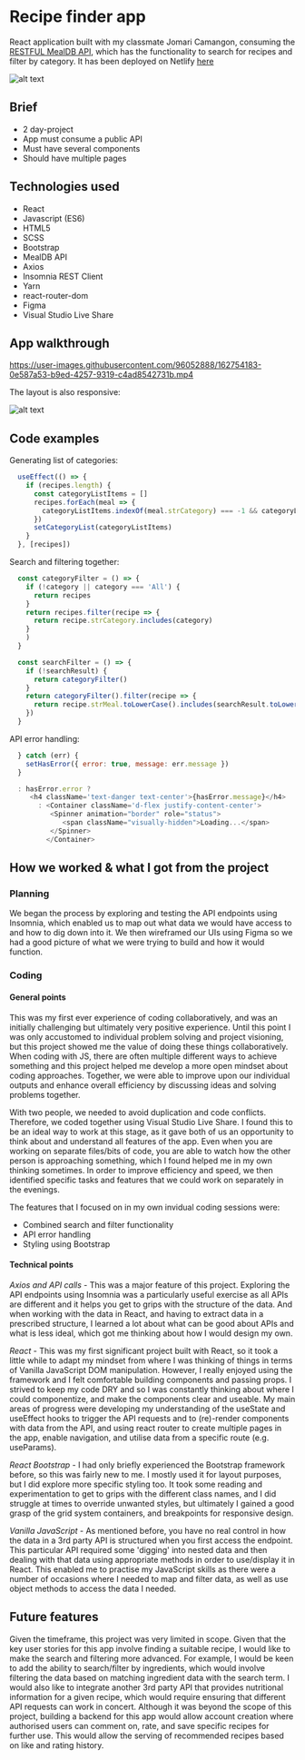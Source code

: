# Recipe finder app 
React application built with my classmate Jomari Camangon, consuming the [RESTFUL MealDB API](https://www.themealdb.com/api.php), which has the functionality to search for recipes and filter by category. It has been deployed on Netlify [here](https://restipe-app.netlify.app/)

![alt text](https://res.cloudinary.com/di7ndofao/image/upload/v1648129768/Habit_tracker_app/Screenshot_2022-03-24_at_13.48.35_o2t0e3.png "Homepage")

Brief
----
* 2 day-project
* App must consume a public API
* Must have several components
* Should have multiple pages

Technologies used
----
* React
* Javascript (ES6)
* HTML5
* SCSS
* Bootstrap
* MealDB API
* Axios
* Insomnia REST Client
* Yarn
* react-router-dom
* Figma
* Visual Studio Live Share

App walkthrough
----
https://user-images.githubusercontent.com/96052888/162754183-0e587a53-b9ed-4257-9319-c4ad8542731b.mp4

The layout is also responsive:

![alt text](https://res.cloudinary.com/di7ndofao/image/upload/v1648134289/Habit_tracker_app/Screenshot_2022-03-24_at_15.04.14_gzlfhw.png "Responsive Homepage")

Code examples
----
Generating list of categories:
```javascript
  useEffect(() => {
    if (recipes.length) {
      const categoryListItems = []
      recipes.forEach(meal => {
        categoryListItems.indexOf(meal.strCategory) === -1 && categoryListItems.push(meal.strCategory)
      })
      setCategoryList(categoryListItems)
    }
  }, [recipes])
```
Search and filtering together:
```javascript
  const categoryFilter = () => {
    if (!category || category === 'All') {
      return recipes
    }
    return recipes.filter(recipe => {
      return recipe.strCategory.includes(category)
    }
    )
  }
```
```javascript
  const searchFilter = () => {
    if (!searchResult) {
      return categoryFilter()
    }
    return categoryFilter().filter(recipe => {
      return recipe.strMeal.toLowerCase().includes(searchResult.toLowerCase())
    })
  }
```
API error handling:
```javascript
  } catch (err) {
    setHasError({ error: true, message: err.message })
  }
```

```javascript
  : hasError.error ?
     <h4 className='text-danger text-center'>{hasError.message}</h4>
       : <Container className='d-flex justify-content-center'>
          <Spinner animation="border" role="status">
             <span className="visually-hidden">Loading...</span>
          </Spinner>
         </Container>
```


How we worked & what I got from the project
----
### Planning
We began the process by exploring and testing the API endpoints using Insomnia, which enabled us to map out what data we would have access to and how to dig down into it. We then wireframed our UIs using Figma so we had a good picture of what we were trying to build and how it would function.

### Coding
#### General points
This was my first ever experience of coding collaboratively, and was an initially challenging but ultimately very positive experience. Until this point I was only accustomed to individual problem solving and project visioning, but this project showed me the value of doing these things collaboratively. When coding with JS, there are often multiple different ways to achieve something and this project helped me develop a more open mindset about coding approaches. Together, we were able to improve upon our individual outputs and enhance overall efficiency by discussing ideas and solving problems together.

With two people, we needed to avoid duplication and code conflicts. Therefore, we coded together using Visual Studio Live Share. I found this to be an ideal way to work at this stage, as it gave both of us an opportunity to think about and understand all features of the app. Even when you are working on separate files/bits of code, you are able to watch how the other person is approaching something, which I found helped me in my own thinking sometimes. In order to improve efficiency and speed, we then identified specific tasks and features that we could work on separately in the evenings.


The features that I focused on in my own invidual coding sessions were:

* Combined search and filter functionality
* API error handling
* Styling using Bootstrap

#### Technical points
*Axios and API calls* - This was a major feature of this project. Exploring the API endpoints using Insomnia was a particularly useful exercise as all APIs are different and it helps you get to grips with the structure of the data. And when working with the data in React, and having to extract data in a prescribed structure, I learned a lot about what can be good about APIs and what is less ideal, which got me thinking about how I would design my own.

*React* - This was my first significant project built with React, so it took a little while to adapt my mindset from where I was thinking of things in terms of Vanilla JavaScript DOM manipulation. However, I really enjoyed using the framework and I felt comfortable building components and passing props. I strived to keep my code DRY and so I was constantly thinking about where I could componentize, and make the components clear and useable. My main areas of progress were developing my understanding of the useState and useEffect hooks to trigger the API requests and to (re)-render components with data from the API, and using react router to create multiple pages in the app, enable navigation, and utilise data from a specific route (e.g. useParams).

*React Bootstrap* - I had only briefly experienced the Bootstrap framework before, so this was fairly new to me. I mostly used it for layout purposes, but I did explore more specific styling too. It took some reading and experimentation to get to grips with the different class names, and I did struggle at times to override unwanted styles, but ultimately I gained a good grasp of the grid system containers, and breakpoints for responsive design.

*Vanilla JavaScript* - As mentioned before, you have no real control in how the data in a 3rd party API is structured when you first access the endpoint. This particular API required some 'digging' into nested data and then dealing with that data using appropriate methods in order to use/display it in React. This enabled me to practise my JavaScript skills as there were a number of occasions where I needed to map and filter data, as well as use object methods to access the data I needed.

Future features
----
Given the timeframe, this project was very limited in scope. Given that the key user stories for this app involve finding a suitable recipe, I would like to make the search and filtering more advanced. For example, I would be keen to add the ability to search/filter by ingredients, which would involve filtering the data based on matching ingredient data with the search term. I would also like to integrate another 3rd party API that provides nutritional information for a given recipe, which would require ensuring that different API requests can work in concert. Although it was beyond the scope of this project, building a backend for this app would allow account creation where authorised users can comment on, rate, and save specific recipes for further use. This would allow the serving of recommended recipes based on like and rating history.

